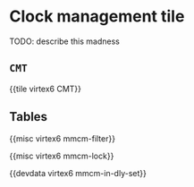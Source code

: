 # Clock management tile

TODO: describe this madness


## `CMT`

{{tile virtex6 CMT}}


## Tables

{{misc virtex6 mmcm-filter}}

{{misc virtex6 mmcm-lock}}

{{devdata virtex6 mmcm-in-dly-set}}
